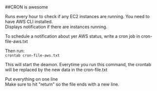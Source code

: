 ##CRON is awesome

Runs every hour to check if any EC2 instances are running. You need to have AWS CLI installed.   
Displays notification if there are instances running.   

To schedule a notification about yer AWS status, write a cron job in cron-file-aws.txt   

Then run:   
`crontab cron-file-aws.txt`   

This will start the deamon. Everytime you run this command, the crontab will be replaced by the new data in the cron-file.txt
   
Put everything on one line   
Make sure to hit "return" so the file ends with a new line. 

